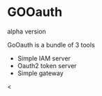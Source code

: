 # GOOauth


alpha version 

GoOauth is a bundle of 3 tools 

- Simple IAM server 
- Oauth2 token server 
- Simple gateway 

<
